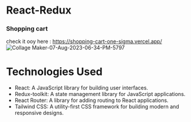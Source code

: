 # React-Redux 
### Shopping cart
check it ooy here : https://shopping-cart-one-sigma.vercel.app/
![Collage Maker-07-Aug-2023-06-34-PM-5797](https://github.com/JavDaGreat/ShoppingCart/assets/98164907/5760fe20-4152-4e1b-bc6d-6d33c6e79af0)


# Technologies Used
* React: A JavaScript library for building user interfaces.
* Redux-toolkit: A state management library for JavaScript applications.
* React Router: A library for adding routing to React applications.
* Tailwind CSS: A utility-first CSS framework for building modern and responsive designs.

